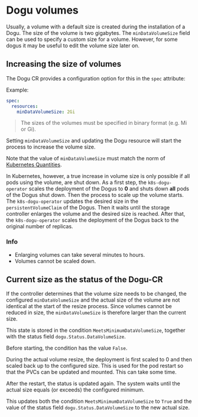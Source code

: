 # Dogu volumes

Usually, a volume with a default size is created during the installation of a Dogu.
The size of the volume is two gigabytes. The `minDataVolumeSize` field can be used to specify a custom size for a volume.
However, for some dogus it may be useful to edit the volume size later on.

## Increasing the size of volumes

The Dogu CR provides a configuration option for this in the `spec` attribute:

Example:

```yaml
spec:
  resources:
    minDataVolumeSize: 2Gi
```

> The sizes of the volumes must be specified in binary format (e.g. Mi or Gi).

Setting `minDataVolumeSize` and updating the Dogu resource will start the process to increase the volume size.

Note that the value of `minDataVolumeSize` must match the norm of 
[Kubernetes Quantities](https://kubernetes.io/docs/reference/kubernetes-api/common-definitions/quantity/).

In Kubernetes, however, a true increase in volume size is only possible if all pods using the volume, are shut down. As
a first step, the `k8s-dogu-operator` scales the deployment of the Dogus to **0** and shuts down **all** pods of the
Dogus shut down. Then the process to scale up the volume starts. The `k8s-dogu-operator` updates the desired size in
the `persistentVolumeClaim` of the Dogus. Then it waits until the storage controller enlarges the volume and the desired
size is reached. After that, the `k8s-dogu-operator` scales the deployment of the Dogus back to the original number of
replicas.

### Info
- Enlarging volumes can take several minutes to hours.
- Volumes cannot be scaled down.

## Current size as the status of the Dogu-CR

If the controller determines that the volume size needs to be changed, the configured
`minDataVolumeSize` and the actual size of the volume are not identical at the start of the resize process. 
Since volumes cannot be reduced in size, the `minDataVolumeSize` is therefore larger than the current size.

This state is stored in the condition `MeetsMinimumDataVolumeSize`, together with the status field `dogu.Status.DataVolumeSize`.

Before starting, the condition has the value `False`.

During the actual volume resize, the deployment is first scaled to 0 and then scaled back up to the configured size.
This is used for the pod restart so that the PVCs can be updated and mounted. This can take some time.

After the restart, the status is updated again. The system waits until the actual size equals (or exceeds) the configured minimum.

This updates both the condition `MeetsMinimumDataVolumeSize` to `True` and the value of the status field `dogu.Status.DataVolumeSize`
to the new actual size.
